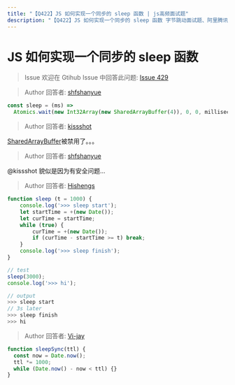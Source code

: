 ```yaml
---
title: "【Q422】JS 如何实现一个同步的 sleep 函数 | js高频面试题"
description: "【Q422】JS 如何实现一个同步的 sleep 函数 字节跳动面试题、阿里腾讯面试题、美团小米面试题。"
---
```


# JS 如何实现一个同步的 sleep 函数

> Issue
> 欢迎在 Gtihub Issue 中回答此问题: [Issue 429](https://github.com/shfshanyue/Daily-Question/issues/429)

> Author
> 回答者: [shfshanyue](https://github.com/shfshanyue)

```js
const sleep = (ms) =>
  Atomics.wait(new Int32Array(new SharedArrayBuffer(4)), 0, 0, milliseconds);
```

> Author
> 回答者: [kissshot](https://github.com/kissshot)

[SharedArrayBuffer](https://developer.mozilla.org/zh-CN/docs/Web/JavaScript/Reference/Global_Objects/SharedArrayBuffer)被禁用了。。。

> Author
> 回答者: [shfshanyue](https://github.com/shfshanyue)

@kissshot 貌似是因为有安全问题...

> Author
> 回答者: [Hishengs](https://github.com/Hishengs)

```js
function sleep (t = 1000) {
    console.log('>>> sleep start');
    let startTime = +(new Date());
    let curTime = startTime;
    while (true) {
        curTime = +(new Date());
        if (curTime - startTime >= t) break;
    }
    console.log('>>> sleep finish');
}

// test
sleep(3000);
console.log('>>> hi');

// output
>>> sleep start
// 3s later
>>> sleep finish
>>> hi
```

> Author
> 回答者: [Vi-jay](https://github.com/Vi-jay)

```ts
function sleepSync(ttl) {
  const now = Date.now();
  ttl *= 1000;
  while (Date.now() - now < ttl) {}
}
```
